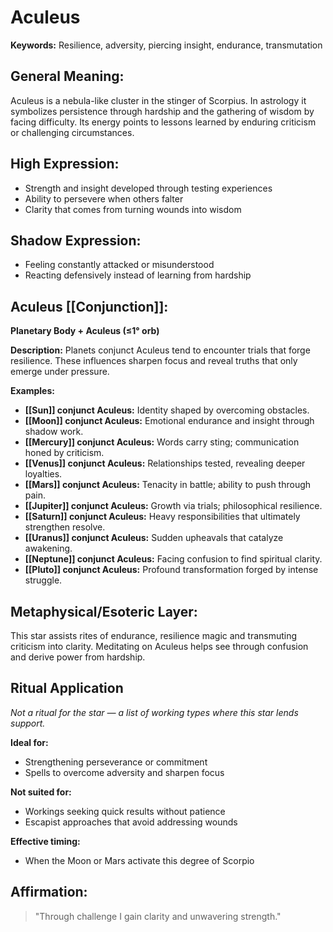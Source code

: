 # Aculeus


**Keywords:** Resilience, adversity, piercing insight, endurance, transmutation

## General Meaning:
Aculeus is a nebula-like cluster in the stinger of Scorpius. In astrology it symbolizes persistence through hardship and the gathering of wisdom by facing difficulty. Its energy points to lessons learned by enduring criticism or challenging circumstances.

## High Expression:
- Strength and insight developed through testing experiences
- Ability to persevere when others falter
- Clarity that comes from turning wounds into wisdom

## Shadow Expression:
- Feeling constantly attacked or misunderstood
- Reacting defensively instead of learning from hardship

## Aculeus [[Conjunction]]:

**Planetary Body + Aculeus (≤1° orb)**

**Description:**
Planets conjunct Aculeus tend to encounter trials that forge resilience. These influences sharpen focus and reveal truths that only emerge under pressure.

**Examples:**
- **[[Sun]] conjunct Aculeus:** Identity shaped by overcoming obstacles.
- **[[Moon]] conjunct Aculeus:** Emotional endurance and insight through shadow work.
- **[[Mercury]] conjunct Aculeus:** Words carry sting; communication honed by criticism.
- **[[Venus]] conjunct Aculeus:** Relationships tested, revealing deeper loyalties.
- **[[Mars]] conjunct Aculeus:** Tenacity in battle; ability to push through pain.
- **[[Jupiter]] conjunct Aculeus:** Growth via trials; philosophical resilience.
- **[[Saturn]] conjunct Aculeus:** Heavy responsibilities that ultimately strengthen resolve.
- **[[Uranus]] conjunct Aculeus:** Sudden upheavals that catalyze awakening.
- **[[Neptune]] conjunct Aculeus:** Facing confusion to find spiritual clarity.
- **[[Pluto]] conjunct Aculeus:** Profound transformation forged by intense struggle.

## Metaphysical/Esoteric Layer:
This star assists rites of endurance, resilience magic and transmuting criticism into clarity. Meditating on Aculeus helps see through confusion and derive power from hardship.

## Ritual Application
*Not a ritual for the star — a list of working types where this star lends support.*

**Ideal for:**
- Strengthening perseverance or commitment
- Spells to overcome adversity and sharpen focus

**Not suited for:**
- Workings seeking quick results without patience
- Escapist approaches that avoid addressing wounds

**Effective timing:**
- When the Moon or Mars activate this degree of Scorpio

## Affirmation:

> "Through challenge I gain clarity and unwavering strength."

